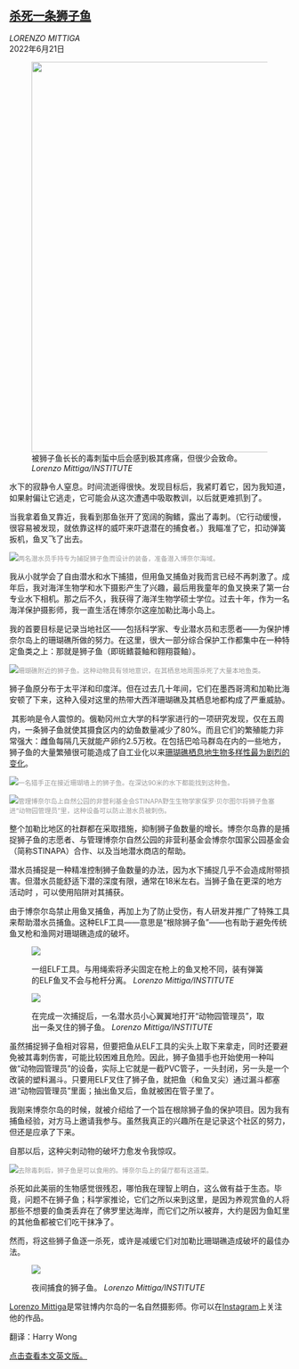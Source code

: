 <!--1655800621000-->
[杀死一条狮子鱼](https://cn.nytimes.com/travel/20220621/lionfish-hunting-bonaire/)
------

<address>LORENZO MITTIGA</address><time pudate="2022-06-21 04:12:38" datetime="2022-06-21 04:12:38">2022年6月21日</time><figure><img src="https://images.weserv.nl/?url=static01.nyt.com/images/2022/06/06/travel/06travel-lionfish-promo/merlin_207460176_bb40aa46-5373-4496-8f51-70ddadb8cb40-master1050.jpg" width="1050" height="700"><figcaption>被狮子鱼长长的毒刺蜇中后会感到极其疼痛，但很少会致命。 <cite>Lorenzo Mittiga/INSTITUTE</cite></figcaption></figure><section><p>水下的寂静令人窒息。时间流逝得很快。发现目标后，我紧盯着它，因为我知道，如果射偏让它逃走，它可能会从这次遭遇中吸取教训，以后就更难抓到了。</p><p>当我拿着鱼叉靠近，我看到那鱼张开了宽阔的胸鳍，露出了毒刺。（它行动缓慢，很容易被发现，就依靠这样的威吓来吓退潜在的捕食者。）我瞄准了它，扣动弹簧扳机，鱼叉飞了出去。</p><p><img src="https://images.weserv.nl/?url=static01.nyt.com/images/2022/06/06/travel/06travel-lionfish3/merlin_207459369_406623e4-d1d8-4db5-9494-1098d0d7721a-master1050.jpg"><small style="color: #999;">两名潜水员手持专为捕捉狮子鱼而设计的装备，准备潜入博奈尔海域。</small></p><p>我从小就学会了自由潜水和水下捕猎，但用鱼叉捕鱼对我而言已经不再刺激了。成年后，我对海洋生物学和水下摄影产生了兴趣，最后用我童年的鱼叉换来了第一台专业水下相机。那之后不久，我获得了海洋生物学硕士学位。过去十年，作为一名海洋保护摄影师，我一直生活在博奈尔这座加勒比海小岛上。</p><p>我的首要目标是记录当地社区——包括科学家、专业潜水员和志愿者——为保护博奈尔岛上的珊瑚礁所做的努力。在这里，很大一部分综合保护工作都集中在一种特定鱼类之上：那就是狮子鱼（即斑鳍蓑鲉和翱翔蓑鲉）。</p><p><img src="https://images.weserv.nl/?url=static01.nyt.com/images/2022/06/06/travel/06travel-lionfish/merlin_207460326_8c421a22-8a4b-4590-951e-f28efa769dcd-master1050.jpg"><small style="color: #999;">珊瑚礁附近的狮子鱼。这种动物具有领地意识，在其栖息地周围杀死了大量本地鱼类。</small></p><p>狮子鱼原分布于太平洋和印度洋。但在过去几十年间，它们在墨西哥湾和加勒比海安顿了下来，这种入侵对这里的热带大西洋珊瑚礁及其栖息地都构成了严重威胁。</p><p> 其影响是令人震惊的。俄勒冈州立大学的科学家进行的一项研究发现，仅在五周内，一条狮子鱼就使其摄食区内的幼鱼数量减少了80%。而且它们的繁殖能力非常强大：雌鱼每隔几天就能产卵约2.5万枚。在包括巴哈马群岛在内的一些地方，狮子鱼的大量繁殖很可能造成了自工业化以来<a rel="noopener noreferrer" target="_blank" href="http://lionfish.gcfi.org/manual/InvasiveLionfishGuide_GCFI_SpecialPublicationSeries_Number1_2012.pdf">珊瑚礁栖息地生物多样性最为剧烈的变化</a>。</p><p><img src="https://images.weserv.nl/?url=static01.nyt.com/images/2022/06/06/travel/06travel-lionfish6/merlin_207460536_0e6705f0-c95b-45ae-97aa-b69821a006c1-master1050.jpg"><small style="color: #999;">一名猎手正在接近珊瑚墙上的狮子鱼。在深达90米的水下都能找到这种鱼。</small></p><p><img src="https://images.weserv.nl/?url=static01.nyt.com/images/2022/06/06/travel/06travel-lionfish4/merlin_207459201_5f7be289-65e7-45ba-b601-c9e38bab5dfd-master1050.jpg"><small style="color: #999;">管理博奈尔岛上自然公园的非营利基金会STINAPA野生生物学家保罗·贝尔图尔将狮子鱼塞进“动物园管理员”里，这种设备可以防止潜水员被刺伤。</small></p><p>整个加勒比地区的社群都在采取措施，抑制狮子鱼数量的增长。博奈尔岛靠的是捕捉狮子鱼的志愿者、与管理博奈尔自然公园的非营利基金会博奈尔国家公园基金会（简称STINAPA）合作、以及当地潜水商店的帮助。</p><p>潜水员捕捉是一种精准控制狮子鱼数量的办法，因为水下捕捉几乎不会造成附带损害。但潜水员能舒适下潜的深度有限，通常在18米左右。当狮子鱼在更深的地方活动时 ，可以使用陷阱对其捕获。</p><p>由于博奈尔岛禁止用鱼叉捕鱼，再加上为了防止受伤，有人研发并推广了特殊工具来帮助潜水员捕鱼。这种ELF工具——意思是“根除狮子鱼”——也有助于避免传统鱼叉枪和渔网对珊瑚礁造成的破坏。</p><p><figure><img src="https://images.weserv.nl/?url=static01.nyt.com/images/2022/06/06/travel/06travel-lionfish9/merlin_207460542_a1623a4e-04af-4729-b53f-bad87aabcff7-jumbo.jpg"></p><figcaption>一组ELF工具。与用绳索将矛尖固定在枪上的鱼叉枪不同，装有弹簧的ELF鱼叉不会与枪杆分离。 <cite>Lorenzo Mittiga/INSTITUTE</cite></figcaption></figure><p><figure><img src="https://images.weserv.nl/?url=static01.nyt.com/images/2022/06/06/travel/06travel-lionfish11/merlin_207460524_4a244cb3-ea98-4ccd-be54-89c7e7ca79da-jumbo.jpg"></p><figcaption>在完成一次捕捉后，一名潜水员小心翼翼地打开“动物园管理员”，取出一条叉住的狮子鱼。 <cite>Lorenzo Mittiga/INSTITUTE</cite></figcaption></figure><p>虽然捕捉狮子鱼相对容易，但要把鱼从ELF工具的尖头上取下来拿走，同时还要避免被其毒刺伤害，可能比较困难且危险。因此，狮子鱼猎手也开始使用一种叫做“动物园管理员”的设备，实际上它就是一截PVC管子，一头封闭，另一头是一个改装的塑料漏斗。只要用ELF叉住了狮子鱼，就把鱼（和鱼叉尖）通过漏斗都塞进“动物园管理员”里面；抽出鱼叉后，鱼就被困在管子里了。</p><p>我刚来博奈尔岛的时候，就被介绍给了一个旨在根除狮子鱼的保护项目。因为我有捕鱼经验，对方马上邀请我参与。虽然我真正的兴趣所在是记录这个社区的努力，但还是应承了下来。</p><p>自那以后，这种尖刺动物的破坏力愈发令我惊叹。</p><p><img src="https://images.weserv.nl/?url=static01.nyt.com/images/2022/06/06/travel/06travel-lionfish7/merlin_207460308_cc0b8d26-9c90-4801-bbed-24cb8b62a54e-master1050.jpg"><small style="color: #999;">去除毒刺后，狮子鱼是可以食用的。博奈尔岛上的餐厅都有这道菜。</small></p><p>杀死如此美丽的生物感觉很残忍，哪怕我在理智上明白，这么做有益于生态。毕竟，问题不在狮子鱼；科学家推论，它们之所以来到这里，是因为养观赏鱼的人将那些不想要的鱼类丢弃在了佛罗里达海岸，而它们之所以被弃，大约是因为鱼缸里的其他鱼都被它们吃干抹净了。</p><p>然而，将这些狮子鱼逐一杀死，或许是减缓它们对加勒比珊瑚礁造成破坏的最佳办法。</p><p><figure><img src="https://images.weserv.nl/?url=static01.nyt.com/images/2022/06/06/travel/06travel-lionfish8/merlin_207459330_8d7c3409-fbd9-4ee2-864b-e5a15f01b3ee-master1050.jpg"></p><figcaption>夜间捕食的狮子鱼。 <cite>Lorenzo Mittiga/INSTITUTE</cite></figcaption></figure></section><footer><p><a rel="nofollow" target="_blank" href="https://lorenzomittiga.com/">Lorenzo Mittiga</a>是常驻博内尔岛的一名自然摄影师。你可以在<a rel="nofollow" target="_blank" href="https://www.instagram.com/lorenzomittiga/">Instagram</a>上关注他的作品。</p><p>翻译：Harry Wong</p><p><a rel="nofollow" target="_blank" href="https://www.nytimes.com/2022/06/06/travel/lionfish-hunting-bonaire.html">点击查看本文英文版。</a></p></footer>
